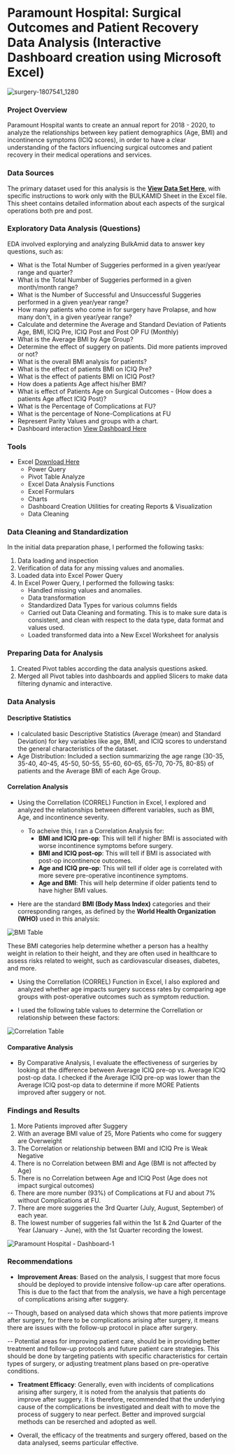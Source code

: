 # Paramount Hospital: Surgical Outcomes and Patient Recovery Data Analysis (Interactive Dashboard creation using Microsoft Excel)

![surgery-1807541_1280](https://github.com/user-attachments/assets/b17b7166-1026-4b02-bd8e-33e775f96299)

### Project Overview
Paramount Hospital wants to create an annual report for 2018 - 2020, to analyze the relationships between key patient demographics (Age, BMI) and incontinence symptoms (ICIQ scores), in order to have a clear understanding of the factors influencing surgical outcomes and patient recovery in their medical operations and services.


### Data Sources
The primary dataset used for this analysis is the **<a href="https://github.com/zzkielbenson/Surgical-Outcomes-and-Patient-Recovery-Data-Analysis/blob/25c48b143cc69093a2b5857707be584b443912e9/Combined%20data_No_pt_info.xlsx">View Data Set Here</a>**, with specific instructions to work only with the BULKAMID Sheet in the Excel file. This sheet contains detailed information about each aspects of the surgical operations both pre and post. 

### Exploratory Data Analysis (Questions)

EDA involved explorying and analyzing BulkAmid data to answer key questions, such as:

- What is the Total Number of Suggeries performed in a given year/year range and quarter?
- What is the Total Number of Suggeries performed in a given month/month range?
- What is the Number of Successful and Unsuccessful Suggeries performed in a given year/year range?
- How many patients who come in for surgery have Prolapse, and how many don't, in a given year/year range?
- Calculate and determine the Average and Standard Deviation of Patients Age, BMI, ICIQ Pre, ICIQ Post and Post OP FU (Monthly)
- What is the Average BMI by Age Group?
- Determine the effect of suggery on patients. Did more patients improved or not?
- What is the overall BMI analysis for patients?
- What is the effect of patients BMI on ICIQ Pre?
- What is the effect of patients BMI on ICIQ Post?
- How does a patients Age affect his/her BMI?
- What is effect of Patients Age on Surgical Outcomes - (How does a patients Age affect ICIQ Post)?
- What is the Percentage of Complications at FU?
- What is the percentage of None-Complications at FU 
- Represent Parity Values and groups with a chart.
- Dashboard interaction <a href="https://github.com/zzkielbenson/Surgical-Outcomes-and-Patient-Recovery-Data-Analysis/blob/main/Paramount%20Hospital%20-%20Dashboard-1.jpg">View Dashboard Here</a>


### Tools
- Excel [Download Here](https://microsoft.com)
  - Power Query
  - Pivot Table Analyze
  - Excel Data Analysis Functions
  - Excel Formulars
  - Charts
  - Dashboard Creation Utilities for creating Reports & Visualization
  - Data Cleaning 

### Data Cleaning and Standardization

In the initial data preparation phase, I performed the following tasks:

1. Data loading and inspection
2. Verification of data for any missing values and anomalies.
3. Loaded data into Excel Power Query
4. In Excel Power Query, I performed the following tasks:
    - Handled missing values and anomalies.
    - Data transformation
    - Standardized Data Types for various columns fields
    - Carried out Data Cleaning and formating. This is to make sure data is consistent, and clean with respect to the data type, data format and values used.
    - Loaded transformed data into a New Excel Worksheet for analysis


### Preparing Data for Analysis

1. Created Pivot tables according the data analysis questions asked.
2. Merged all Pivot tables into dashboards and applied Slicers to make data filtering dynamic and interactive.


### Data Analysis

#### Descriptive Statistics

- I calculated basic Descriptive Statistics (Average (mean) and Standard Deviation) for key variables like age, BMI, and ICIQ scores to understand the general characteristics of the dataset.
- Age Distribution: Included a section summarizing the age range (30-35, 35-40, 40-45, 45-50, 50-55, 55-60, 60-65, 65-70, 70-75, 80-85) of patients and the Average BMI of each Age Group.

#### Correlation Analysis

- Using the Correllation (CORREL) Function in Excel, I explored and analyzed the relationships between different variables, such as BMI, Age, and incontinence severity.
  - To acheive this, I ran a Correlation Analysis for:
    - **BMI and ICIQ pre-op**: This will tell if higher BMI is associated with worse incontinence symptoms before surgery.
    - **BMI and ICIQ post-op**: This will tell if BMI is associated with post-op incontinence outcomes.
    - **Age and ICIQ pre-op**: This will tell if older age is correlated with more severe pre-operative incontinence symptoms.
    - **Age and BMI**: This will help determine if older patients tend to have higher BMI values.

- Here are the standard **BMI (Body Mass Index)** categories and their corresponding ranges, as defined by the **World Health Organization (WHO)** used in this analysis:

![BMI Table](https://github.com/user-attachments/assets/f20841f9-9836-40b0-abf2-b13365371ac0)

These BMI categories help determine whether a person has a healthy weight in relation to their height, and they are often used in healthcare to assess risks related to weight, such as cardiovascular diseases, diabetes, and more.

- Using the Correllation (CORREL) Function in Excel, I also explored and analyzed whether age impacts surgery success rates by comparing age groups with post-operative outcomes such as symptom reduction.

- I used the following table values to determine the Correllation or relationship between these factors:

![Correlation Table](https://github.com/user-attachments/assets/11510b85-82f8-4013-813b-9e8635c4021a)


#### Comparative Analysis

- By Comparative Analysis, I evaluate the effectiveness of surgeries by looking at the difference between Average ICIQ pre-op vs. Average ICIQ post-op data. I checked if the Average ICIQ pre-op was lower than the Average ICIQ post-op data to determine if more MORE Patients improved after suggery or not.


### Findings and Results

1. More Patients improved after Suggery
2. With an average BMI value of 25, More Patients who come for suggery are Overweight
3. The Correlation or relationship between BMI and ICIQ Pre is Weak Negative
4. There is no Correlation between BMI and Age (BMI is not affected by Age)
5. There is no Correlation between Age and ICIQ Post (Age does not impact surgical outcomes)
6. There are more number (93%) of Complications at FU and about 7% without Complications at FU.
7. There are more suggeries the 3rd Quarter (July, August, September) of each year.
8. The lowest number of suggeries fall within the 1st & 2nd Quarter of the Year (January - June), with the 1st Quarter recording the lowest.

![Paramount Hospital - Dashboard-1](https://github.com/user-attachments/assets/0931e6aa-172c-45a5-8cc4-2ed023809470)


### Recommendations

- **Improvement Areas**: Based on the analysis, I suggest that more focus should be deployed to provide intensive follow-up care after operations. This is due to the fact that from the analysis, we have a high percentage of complications arising after suggery. 

-- Though, based on analysed data which shows that more patients improve after surgery, for there to be complications arising after surgery, it means there are issues with the follow-up protocol in place after surgery. 

-- Potential areas for improving patient care, should be in providing better treatment and follow-up protocols and future patient care strategies. This should be done by targeting patients with specific characteristics for certain types of surgery, or adjusting treatment plans based on pre-operative conditions.

- **Treatment Efficacy**: Generally, even with incidents of complications arising after surgery, it is noted from the analysis that patients do improve after suggery. It is therefore, recommended that the underlying cause of the complications be investigated and dealt with to move the process of suggery to near perfect. Better and improved surgcial methods can be reserched and adopted as well.

- Overall, the efficacy of the treatments and surgery offered, based on the data analysed, seems particular effective. 
